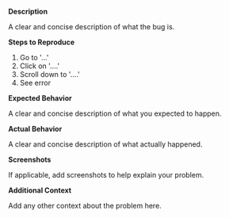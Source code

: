 **Description**

A clear and concise description of what the bug is.

**Steps to Reproduce**

1. Go to '...'
2. Click on '....'
3. Scroll down to '....'
4. See error

**Expected Behavior**

A clear and concise description of what you expected to happen.

**Actual Behavior**

A clear and concise description of what actually happened.

**Screenshots**

If applicable, add screenshots to help explain your problem.

**Additional Context**

Add any other context about the problem here.
